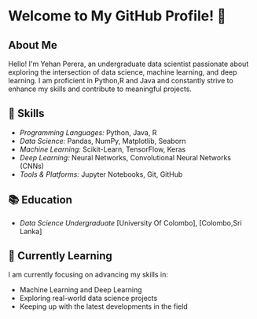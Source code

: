 # Welcome to My GitHub Profile! 👋

## About Me

Hello! I'm Yehan Perera, an undergraduate data scientist passionate about exploring the intersection of data science, machine learning, and deep learning. I am proficient in Python,R and Java and constantly strive to enhance my skills and contribute to meaningful projects.

## 🔧 Skills

- *Programming Languages:* Python, Java, R
- *Data Science:* Pandas, NumPy, Matplotlib, Seaborn
- *Machine Learning:* Scikit-Learn, TensorFlow, Keras
- *Deep Learning:* Neural Networks, Convolutional Neural Networks (CNNs)
- *Tools & Platforms:* Jupyter Notebooks, Git, GitHub

## 📚 Education

- *Data Science Undergraduate*
  [University Of Colombo], [Colombo,Sri Lanka]

## 🌱 Currently Learning

I am currently focusing on advancing my skills in:

- Machine Learning and Deep Learning
- Exploring real-world data science projects
- Keeping up with the latest developments in the field
